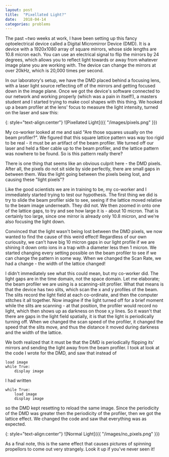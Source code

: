 ```yaml
---
layout: post
title:  "Pixellated Light?"
date:   2018-04-14
categories: problems
---
```

<script src='https://cdnjs.cloudflare.com/ajax/libs/mathjax/2.7.4/latest.js?config=TeX-MML-AM_CHTML' async></script>

The past ~two weeks at work, I have been setting up this fancy optoelectrical device called a Digital Micromirror Device (DMD). It is a device with a 1920x1080 array of square mirrors, whose side lengths are 10.8 micron each. You can use an electrical signal to flip the mirrors by 24 degrees, which allows you to reflect light towards or away from whatever image plane you are working with. The device can change the mirrors at over 20kHz, which is 20,000 times per second.

In our laboratory's setup, we have the DMD placed behind a focusing lens, with a laser light source reflecting off of the mirrors and getting focused down in the image plane. Once we got the device's software connected to our network and working properly (which was a pain in itself!), a masters student and I started trying to make cool shapes with this thing. We hooked up a beam profiler at the lens' focus to measure the light intensity, turned on the laser and saw this:

{: style="text-align:center"}
![Pixellated Light]({{ "/images/pixels.png" }})

My co-worker looked at me and said "Are those squares usually on the beam profiler?". We figured that this square lattice pattern was way too rigid to be real - it must be an artifact of the beam profiler. We turned off our laser and held a fiber cable up to the beam profiler, and the lattice pattern was nowhere to be found. So is this pattern really there?

There is one thing that seems like an obvious culprit here - the DMD pixels. After all, the pixels do not sit side by side perfectly, there are small gaps in between them. Was the light going between the pixels being lost, and causing these "light pixels"?

Like the good scientists we are in training to be, my co-worker and I immediately started trying to test our hypothesis. The first thing we did is try to slide the beam profiler side to see, seeing if the lattice moved relative to the beam image underneath. They did not. We then zoomed in onto one of the lattice gaps, to try and see how large it is - about 10 micron. That is certainly too large, since one mirror is already only 10.8 micron, and we're also focusing the light down.

Convinced that the light wasn't being lost between the DMD pixels, we now wanted to find the cause of this weird effect! Regardless of our own curiousity, we can't have big 10 micron gaps in our light profile if we are shining it down onto ions in a trap with a diameter less then 1 micron. We started changing every setting possible on the beam profiler to see if we can change the pattern in some way. When we changed the Scan Rate, we had a change - the width of the lattice changed!

I didn't immediately see what this could mean, but my co-worker did. The light gaps are in the time domain, not the space domain. Let me elaborate; the beam profiler we are using is a scanning-slit profiler. What that means is that the device has two slits, which scan the x and y profiles of the beam. The slits record the light field at each co-ordinate, and then the computer stitches it all together. Now imagine if the light turned off for a brief moment while the slits are scanning - at that position, the profiler would record no light, which then shows up as darkness on those x,y lines. So it wasn't that there are gaps in the light field spatially, it is that the light is periodically turning off. When we changed the scan speed of the profiler, it changed the speed that the slits move, and thus the distance it moved during darkness and the width of the lattice.

We both realized that it must be that the DMD is periodically flipping its' mirrors and sending the light away from the beam profiler. I took at look at the code I wrote for the DMD, and saw that instead of

	load image
	while True:
		display image

I had written

	while True:
		load image
		display image

so the DMD kept resetting to reload the same image. Since the periodicity of the DMD was greater then the periodicity of the profiler, then we got the lattice effect. We changed the code and saw that everything was as expected.

{: style="text-align:center"}
![Normal Light]({{ "/images/no_pixels.png" }})

As a final note, this is the same effect that causes pictures of spinning propellors to come out very strangely. Look it up if you've never seen it!
